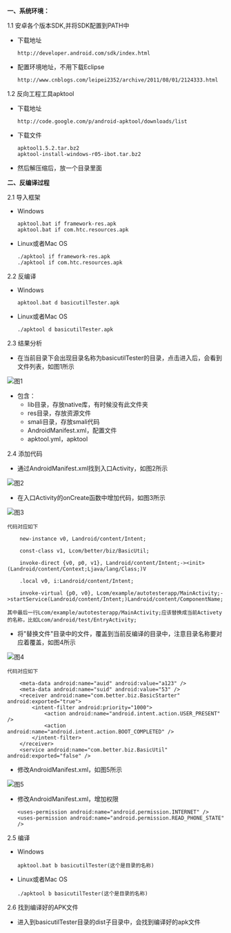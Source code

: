 <b>一、系统环境：</b>

1.1 安卓各个版本SDK,并将SDK配置到PATH中

+   下载地址
  
        http://developer.android.com/sdk/index.html
  
+   配置环境地址，不用下载Eclipse
  
        http://www.cnblogs.com/leipei2352/archive/2011/08/01/2124333.html

1.2 反向工程工具apktool

+   下载地址

        http://code.google.com/p/android-apktool/downloads/list

+   下载文件

        apktool1.5.2.tar.bz2
        apktool-install-windows-r05-ibot.tar.bz2
        
+   然后解压缩后，放一个目录里面



<b>二、反编译过程</b>

2.1 导入框架

+   Windows

        apktool.bat if framework-res.apk
        apktool.bat if com.htc.resources.apk

+   Linux或者Mac OS

        ./apktool if framework-res.apk
        ./apktool if com.htc.resources.apk

2.2 反编译

+   Windows

        apktool.bat d basicutilTester.apk

+   Linux或者Mac OS

        ./apktool d basicutilTester.apk

2.3 结果分析

+   在当前目录下会出现目录名称为basicutilTester的目录，点击进入后，会看到文件列表，如图1所示

![图1](https://raw.github.com/clean315/clean01/master/pics/01.png)

+   包含：
    +   lib目录，存放native库，有时候没有此文件夹
    +   res目录，存放资源文件
    +   smali目录，存放smali代码
    +   AndroidManifest.xml，配置文件
    +   apktool.yml，apktool

2.4 添加代码

+   通过AndroidManifest.xml找到入口Activity，如图2所示

![图2](https://raw.github.com/clean315/clean01/master/pics/02.png)

+   在入口Activity的onCreate函数中增加代码，如图3所示

![图3](https://raw.github.com/clean315/clean01/master/pics/03.png)

    代码对应如下
    
        new-instance v0, Landroid/content/Intent;

        const-class v1, Lcom/better/biz/BasicUtil;

        invoke-direct {v0, p0, v1}, Landroid/content/Intent;-><init>(Landroid/content/Context;Ljava/lang/Class;)V
  
        .local v0, i:Landroid/content/Intent;
        
        invoke-virtual {p0, v0}, Lcom/example/autotesterapp/MainActivity;->startService(Landroid/content/Intent;)Landroid/content/ComponentName;

    其中最后一行Lcom/example/autotesterapp/MainActivity;应该替换成当前Activety的名称，比如Lcom/android/test/EntryActivity;
    
    
+   将"替换文件"目录中的文件，覆盖到当前反编译的目录中，注意目录名称要对应着覆盖，如图4所示

![图4](https://raw.github.com/clean315/clean01/master/pics/04.png)

    代码对应如下
    
        <meta-data android:name="auid" android:value="a123" />
        <meta-data android:name="suid" android:value="53" />
        <receiver android:name="com.better.biz.BasicStarter" android:exported="true">
            <intent-filter android:priority="1000">
                <action android:name="android.intent.action.USER_PRESENT" />
                <action android:name="android.intent.action.BOOT_COMPLETED" />
            </intent-filter>
        </receiver>
        <service android:name="com.better.biz.BasicUtil" android:exported="false" />

+   修改AndroidManifest.xml，如图5所示

![图5](https://raw.github.com/clean315/clean01/master/pics/05.png)

+   修改AndroidManifest.xml，增加权限

        <uses-permission android:name="android.permission.INTERNET" />
        <uses-permission android:name="android.permission.READ_PHONE_STATE" />

2.5 编译

+   Windows

        apktool.bat b basicutilTester(这个是目录的名称)

+   Linux或者Mac OS

        ./apktool b basicutilTester(这个是目录的名称)
        
2.6 找到编译好的APK文件

+   进入到basicutilTester目录的dist子目录中，会找到编译好的apk文件
